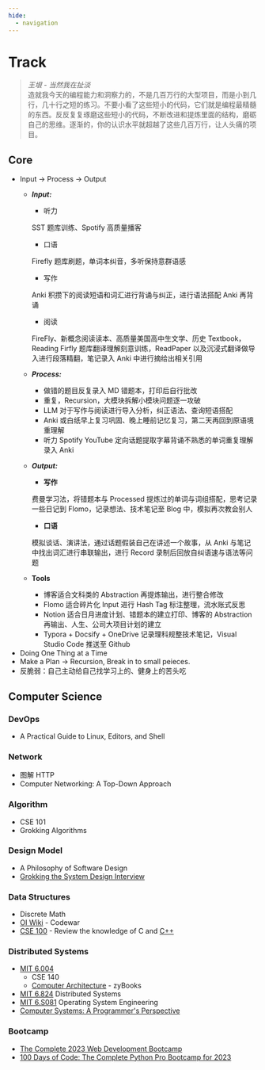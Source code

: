 ```yaml
---
hide:
  - navigation
---
```



# **Track**

> *王垠 - 当然我在扯淡*  
造就我今天的编程能力和洞察力的，不是几百万行的大型项目，而是小到几行，几十行之短的练习。不要小看了这些短小的代码，它们就是编程最精髓的东西。反反复复琢磨这些短小的代码，不断改进和提炼里面的结构，磨砺自己的思维。逐渐的，你的认识水平就超越了这些几百万行，让人头痛的项目。
> 

## Core

- Input → Process → Output
    - ***Input:***
        - 听力
        
        SST 题库训练、Spotify 高质量播客
        
        - 口语
        
        Firefly 题库刷题，单词本纠音，多听保持意群语感
        
        - 写作
        
        Anki 积攒下的阅读短语和词汇进行背诵与纠正，进行语法搭配 Anki 再背诵
        
        - 阅读
        
        FireFly、新概念阅读读本、高质量美国高中生文学、历史 Textbook，Reading Firfly 题库翻译理解刻意训练，ReadPaper 以及沉浸式翻译做导入进行段落精翻，笔记录入 Anki 中进行摘给出相关引用
        
    - ***Process:***
        - 做错的题目反复录入 MD 错题本，打印后自行批改
        - 重复，Recursion，大模块拆解小模块问题逐一攻破
        - LLM 对于写作与阅读进行导入分析，纠正语法、查询短语搭配
        - Anki 或白纸早上复习巩固、晚上睡前记忆复习，第二天再回到原语境重理解
        - 听力 Spotify YouTube 定向话题提取字幕背诵不熟悉的单词重复理解录入 Anki
    - ***Output:***
        - **写作**
        
        费曼学习法，将错题本与 Processed 提炼过的单词与词组搭配，思考记录一些日记到 Flomo，记录想法、技术笔记至 Blog 中，模拟再次教会别人
        
        - **口语**
        
        模拟谈话、演讲法，通过话题假装自己在讲述一个故事，从 Anki 与笔记中找出词汇进行串联输出，进行 Record 录制后回放自纠语速与语法等问题
        
    - **Tools**
        - 博客适合文科类的 Abstraction 再提炼输出，进行整合修改
        - Flomo 适合碎片化 Input 进行 Hash Tag 标注整理，流水账式反思
        - Notion 适合日月进度计划、错题本的建立打印、博客的 Abstraction 再输出、人生、公司大项目计划的建立
        - Typora + Docsify + OneDrive 记录理科规整技术笔记，Visual Studio Code 推送至 Github
- Doing One Thing at a Time
- Make a Plan → Recursion, Break in to small peieces.
- 反脆弱：自己主动给自己找学习上的、健身上的苦头吃

## Computer Science

### DevOps

- A Practical Guide to Linux, Editors, and Shell

### Network

- 图解 HTTP
- Computer Networking: A Top-Down Approach

### Algorithm

- CSE 101
- Grokking Algorithms

### Design Model

- A Philosophy of Software Design
- [Grokking the System Design Interview](https://www.educative.io/courses/grokking-the-system-design-interview?aff=BYZE)

### Data Structures

- Discrete Math
- [OI Wiki](https://oi-wiki.org/ds/) - Codewar
- [CSE 100](https://stepik.org/course/579/info) - Review the knowledge of C and [C++](https://oi-wiki.org/lang/helloworld/)

### Distributed Systems

- [MIT 6.004](https://6004.mit.edu/web/spring22/resources)
    - CSE 140
    - [Computer Architecture](https://learn.zybooks.com/zybook/UCSD140ChinFall2021) - zyBooks
- [MIT 6.824](https://pdos.csail.mit.edu/6.824/) Distributed Systems
- [MIT 6.S081](https://pdos.csail.mit.edu/6.828/2021/index.html) Operating System Engineering
- [Computer Systems: A Programmer's Perspective](https://hansimov.gitbook.io/csapp)

### Bootcamp

- [The Complete 2023 Web Development Bootcamp](https://www.udemy.com/course/the-complete-web-development-bootcamp/)
- [100 Days of Code: The Complete Python Pro Bootcamp for 2023](https://www.udemy.com/course/100-days-of-code/)